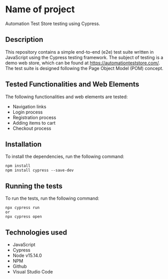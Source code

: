 # Name of project
Automation Test Store testing using Cypress.

## Description

This repository contains a simple end-to-end (e2e) test suite written in JavaScript using the Cypress testing framework. The subject of testing is a demo web store, which can be found at https://automationteststore.com/. The test suite is designed following the Page Object Model (POM) concept.

## Tested Functionalities and Web Elements

The following functionalities and web elements are tested:

- Navigation links
- Login process
- Registration process
- Adding items to cart
- Checkout process

## Installation
To install the dependencies, run the following command:
```
npm install
npm install cypress --save-dev
```

## Running the tests

To run the tests, run the following command:
```
npx cypress run
or
npx cypress open
```

## Technologies used
- JavaScript
- Cypress
- Node v15.14.0
- NPM
- Github
- Visual Studio Code
